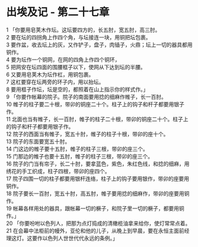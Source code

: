 # 出埃及记 - 第二十七章
  
 1 「你要用皂荚木作坛。这坛要四方的，长五肘，宽五肘，高三肘。  
 2 要在坛的四拐角上作四个角，与坛接连一块，用铜把坛包裹。  
 3 要作盆，收去坛上的灰，又作铲子，盘子，肉锸子，火鼎；坛上一切的器具都用铜作。  
 4 要为坛作一个铜网，在网的四角上作四个铜环，  
 5 把网安在坛四面的围腰框子以下，使网从下达到坛的半腰。  
 6 又要用皂荚木为坛作杠，用铜包裹。  
 7 这杠要穿在坛两旁的环子内，用以抬坛。  
 8 要用框子作坛，坛是空的，都照着在山上指示你的样式作。」  
 9 「你要作帐幕的院子。院子的南面要用捻的细麻作帷子，长一百肘。  
 10 帷子的柱子要二十根，带卯的铜座二十个。柱子上的钩子和杆子都要用银子作。  
 11 北面也当有帷子，长一百肘，帷子的柱子二十根，带卯的铜座二十个。柱子上的钩子和杆子都要用银子作。  
 12 院子的西面当有帷子，宽五十肘，帷子的柱子十根，带卯的座十个。  
 13 院子的东面要宽五十肘。  
 14 门这边的帷子要十五肘，帷子的柱子三根，带卯的座三个。  
 15 门那边的帷子也要十五肘，帷子的柱子三根，带卯的座三个。  
 16 院子的门当有帘子，长二十肘，要拿蓝色，紫色，朱红色线，和捻的细麻，用绣花的手工织成，柱子四根，带卯的座四个。  
 17 院子四围一切的柱子都要用银杆连络，柱子上的钩子要用银作，带卯的座要用铜作。  
 18 院子要长一百肘，宽五十肘，高五肘，帷子要用捻的细麻作，带卯的座要用铜作。  
 19 帐幕各样用处的器具，跟帐幕一切的橛子，和院子里一切的橛子，都要用铜作。」  
 20 「你要吩咐以色列人，把那为点灯捣成的清橄榄油拿来给你，使灯常常点着。  
 21 在会幕中法柜前的幔外，亚伦和他的儿子，从晚上到早晨，要在永恒主面前经理这灯。这要作以色列人世世代代永远的条例。」